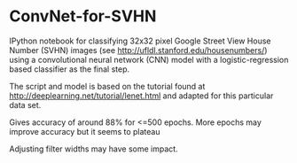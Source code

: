 # ConvNet-for-SVHN

IPython notebook for classifying 32x32 pixel Google Street View House Number (SVHN) images
(see http://ufldl.stanford.edu/housenumbers/) using a convolutional neural network (CNN) model 
with a logistic-regression based classifier as the final step.

The script and model is based on the tutorial found at http://deeplearning.net/tutorial/lenet.html
and adapted for this particular data set. 

Gives accuracy of around 88% for <=500 epochs.  More epochs may improve accuracy but it seems to plateau

Adjusting filter widths may have some impact.  
